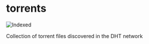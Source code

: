 torrents 
========
![Indexed](https://img.shields.io/badge/indexed-52938-blue)

Collection of torrent files discovered in the DHT network
